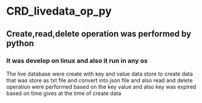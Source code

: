 # CRD_livedata_op_py
## Create,read,delete operation was performed by python
### It was develop on linux and also it run in any os
The live database were create with key and value data store 
to create data that was store as txt file and convert into json file and also read and delete operation were performed based on the key value and also key was expired based on time gives at the time of create data
